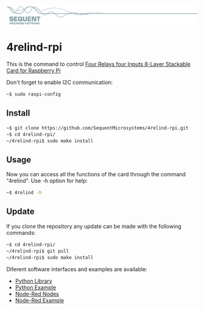 [![4relind-rpi](readmeres/sequent.jpg)](https://www.sequentmicrosystems.com)

# 4relind-rpi


This is the command to control [Four Relays four Inputs 8-Layer Stackable Card for Raspberry Pi](https://sequentmicrosystems.com/collections/all-io-cards/products/raspberry-pi-relays-heavy-duty-hat)

Don't forget to enable I2C communication:
```bash
~$ sudo raspi-config
```

## Install

```bash
~$ git clone https://github.com/SequentMicrosystems/4relind-rpi.git
~$ cd 4relind-rpi/
~/4relind-rpi$ sudo make install
```
## Usage
Now you can access all the functions of the card through the command "4relind". Use -h option for help:
```bash
~$ 4relind -h
```
## Update
If you clone the repository any update can be made with the following commands:

```bash
~$ cd 4relind-rpi/  
~/4relind-rpi$ git pull
~/4relind-rpi$ sudo make install
```  

Diferent software interfaces and examples are available:
* [Python Library](https://github.com/SequentMicrosystems/4relind-rpi/tree/main/python)
* [Python Example](https://github.com/SequentMicrosystems/4relind-rpi/blob/main/python/tests.py)
* [Node-Red Nodes](https://github.com/SequentMicrosystems/4relind-rpi/tree/main/node-red-contrib-sm-4relind) 
* [Node-Red Example](https://github.com/SequentMicrosystems/4relind-rpi/tree/main/node-red-contrib-sm-4relind/example)
